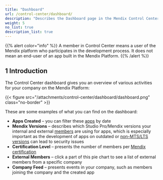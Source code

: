 ```yaml
---
title: "Dashboard"
url: /control-center/dashboard/
description: "Describes the Dashboard page in the Mendix Control Center."
weight: 5
no_list: true 
description_list: true
---
```


{{% alert color="info" %}}
A member in Control Center means a user of the Mendix platform who participates in the development process. It does not mean an end-user of an app built in the Mendix Platform.
{{% /alert %}}

## 1 Introduction

The Control Center dashboard gives you an overview of various activities for your company on the Mendix Platform:

{{< figure src="/attachments/control-center/dashboard/dashboard.png" class="no-border" >}}

These are some examples of what you can find on the dashboard:

* **Apps Created** – you can filter these [apps](/control-center/apps/) by date
* **Mendix Versions** – describes which Studio Pro/Mendix versions your internal and external [members](/control-center/members/) are using for apps, which is especially important as the development of apps on outdated or [non-MTS/LTS versions](/releasenotes/studio-pro/lts-mts/) can lead to security issues
* **Certification Level** – presents the number of members per [Mendix certification](https://academy.mendix.com/link/certification)
* **External Members** – click a part of this pie chart to see a list of external members from a specific company
* **Company Feed** – presents events in your company, such as members joining the company and the created app
